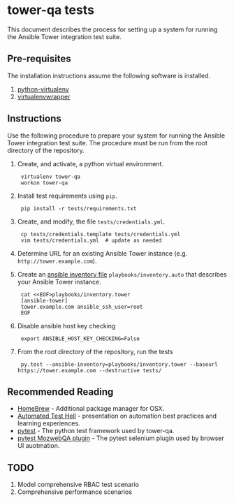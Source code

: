 # tower-qa tests

This document describes the process for setting up a system for running the
Ansible Tower integration test suite.

## Pre-requisites

The installation instructions assume the following software is installed.

1. [python-virtualenv](http://virtualenv.readthedocs.org)
2. [virtualenvwrapper](http://virtualenvwrapper.readthedocs.org)

## Instructions

Use the following procedure to prepare your system for running the Ansible
Tower integration test suite.  The procedure must be run from the root
directory of the repository.

1. Create, and activate, a python virtual environment.

        virtualenv tower-qa
        workon tower-qa

2. Install test requirements using `pip`.

        pip install -r tests/requirements.txt

3. Create, and modify, the file `tests/credentials.yml`.

        cp tests/credentials.template tests/credentials.yml
        vim tests/credentials.yml  # update as needed

4. Determine URL for an existing Ansible Tower instance (e.g. `http://tower.example.com`).

5. Create an [ansible inventory file](http://docs.ansible.com/intro_inventory.html) `playbooks/inventory.auto` that describes your Ansible Tower instance.

        cat <<EOF>playbooks/inventory.tower
        [ansible-tower]
        tower.example.com ansible_ssh_user=root
        EOF

6. Disable ansible host key checking

        export ANSIBLE_HOST_KEY_CHECKING=False

7. From the root directory of the repository, run the tests

        py.test --ansible-inventory=playbooks/inventory.tower --baseurl https://tower.example.com --destructive tests/

## Recommended Reading

* [HomeBrew](http://brew.sh/) - Additional package manager for OSX.
* [Automated Test Hell](http://www.slideshare.net/wseliga/escaping-testhellxpdaysukraine2013) - presentation on automation best practices and learning experiences.
* [pytest](http://pytest.org/latest/) - The python test framework used by tower-qa.
* [pytest MozwebQA plugin](https://github.com/mozilla/pytest-mozwebqa) -  The pytest selenium plugin used by browser UI auotmation.

## TODO

1. Model comprehensive RBAC test scenario
1. Comprehensive performance scenarios
